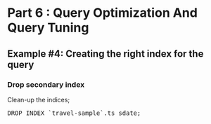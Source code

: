 # Part 6 : Query Optimization And Query Tuning

## Example #4: Creating the right index for the query

### Drop secondary index

Clean-up the indices;

<pre id="example">
DROP INDEX `travel-sample`.ts_sdate;
</pre>
